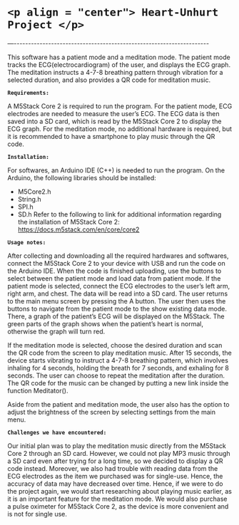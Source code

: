 # **`<p align = "center"> Heart-Unhurt Project </p>`**

—--------------------------------------------------------------------

This software has a patient mode and a meditation mode. The patient mode tracks the ECG(electrocardiogram) of the user, and displays the ECG graph. The meditation instructs a 4-7-8 breathing pattern through vibration for a selected duration, and also provides a QR code for meditation music.

**`Requirements:`**

A M5Stack Core 2 is required to run the program. For the patient mode, ECG electrodes are needed to measure the user’s ECG. The ECG data is then saved into a SD card, which is read by the M5Stack Core 2 to display the ECG graph. For the meditation mode, no additional hardware is required, but it is recommended to have a smartphone to play music through the QR code. 

**`Installation:`**

For softwares, an Arduino IDE (C++) is needed to run the program. On the Arduino, the following libraries should be installed:
  - M5Core2.h
  - String.h
  - SPI.h
  - SD.h
Refer to the following to link for additional information regarding the installation of M5Stack Core 2:
https://docs.m5stack.com/en/core/core2

**`Usage notes:`**

After collecting and downloading all the required hardwares and softwares, connect the M5Stack Core 2 to your device with USB and run the code on the Arduino IDE. When the code is finished uploading, use the buttons to select between the patient mode and load data from patient mode. If the patient mode is selected, connect the ECG electrodes to the user’s left arm, right arm, and chest. The data will be read into a SD card.
The user returns to the main menu screen by pressing the A button. The user then uses the buttons to navigate from the patient mode to the show existing data mode. There, a graph of the patient’s ECG will be displayed on the M5Stack. The green parts of the graph shows when the patient’s heart is normal, otherwise the graph will turn red.

If the meditation mode is selected, choose the desired duration and scan the QR code from the screen to play meditation music. After 15 seconds, the device starts vibrating to instruct a 4-7-8 breathing pattern, which involves inhaling for 4 seconds, holding the breath for 7 seconds, and exhaling for 8 seconds. The user can choose to repeat the meditation after the duration. The QR code for the music can be changed by putting a new link inside the function Meditator().

Aside from the patient and meditation mode, the user also has the option to adjust the brightness of the screen by selecting settings from the main menu.

**`Challenges we have encountered:`**

Our initial plan was to play the meditation music directly from the M5Stack Core 2 through an SD card. However, we could not play MP3 music through a SD card even after trying for a long time, so we decided to display a QR code instead. Moreover, we also had trouble with reading data from the ECG electrodes as the item we purchased was for single-use. Hence, the accuracy of data may have decreased over time. 
Hence, if we were to do the project again, we would start researching about playing music earlier, as it is an important feature for the meditation mode. We would also purchase a pulse oximeter for M5Stack Core 2, as the device is more convenient and is not for single use.










